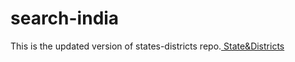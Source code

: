 # search-india
This is the updated version of states-districts repo.<a href="https://anshumanbharatiya.github.io/states-districts"> State&Districts</a>
